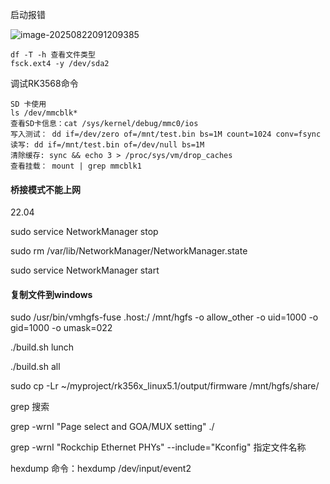 启动报错

![image-20250822091209385](D:\WorkSpace\learning-record\MCU\Ubuntu\操作记录.assets\image-20250822091209385.png)



```
df -T -h 查看文件类型
fsck.ext4 -y /dev/sda2 
```





调试RK3568命令

```
SD 卡使用
ls /dev/mmcblk*
查看SD卡信息：cat /sys/kernel/debug/mmc0/ios
写入测试： dd if=/dev/zero of=/mnt/test.bin bs=1M count=1024 conv=fsync
读写: dd if=/mnt/test.bin of=/dev/null bs=1M  
清除缓存: sync && echo 3 > /proc/sys/vm/drop_caches
查看挂载： mount | grep mmcblk1
```





#### 桥接模式不能上网

22.04

sudo service NetworkManager stop 

sudo rm /var/lib/NetworkManager/NetworkManager.state 

sudo service NetworkManager start



#### 复制文件到windows

sudo /usr/bin/vmhgfs-fuse .host:/ /mnt/hgfs -o allow_other -o uid=1000 -o gid=1000 -o umask=022



./build.sh lunch

./build.sh all



sudo cp -Lr ~/myproject/rk356x_linux5.1/output/firmware /mnt/hgfs/share/ 



grep 搜索

grep -wrnI "Page select and GOA/MUX setting"  ./

grep -wrnI "Rockchip Ethernet PHYs" --include="Kconfig" 指定文件名称

hexdump 命令：hexdump  /dev/input/event2



